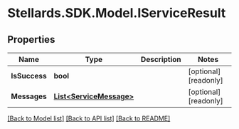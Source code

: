 # Stellards.SDK.Model.IServiceResult

## Properties

Name | Type | Description | Notes
------------ | ------------- | ------------- | -------------
**IsSuccess** | **bool** |  | [optional] [readonly] 
**Messages** | [**List&lt;ServiceMessage&gt;**](ServiceMessage.md) |  | [optional] [readonly] 

[[Back to Model list]](../README.md#documentation-for-models) [[Back to API list]](../README.md#documentation-for-api-endpoints) [[Back to README]](../README.md)

